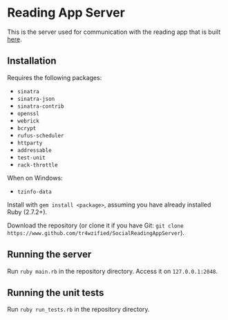 # Reading App Server
This is the server used for communication with the reading app that is built [here](https://www.github.com/tr4wzified/socialreadingapp).

## Installation
Requires the following packages:
- `sinatra`
- `sinatra-json`
- `sinatra-contrib`
- `openssl`
- `webrick`
- `bcrypt`
- `rufus-scheduler`
- `httparty`
- `addressable`
- `test-unit`
- `rack-throttle`

When on Windows:
- `tzinfo-data`

Install with `gem install <package>`, assuming you have already installed Ruby (2.7.2+).

Download the repository (or clone it if you have Git: `git clone https://www.github.com/tr4wzified/SocialReadingAppServer`).

## Running the server
Run `ruby main.rb` in the repository directory. Access it on `127.0.0.1:2048`.

## Running the unit tests
Run `ruby run_tests.rb` in the repository directory.
